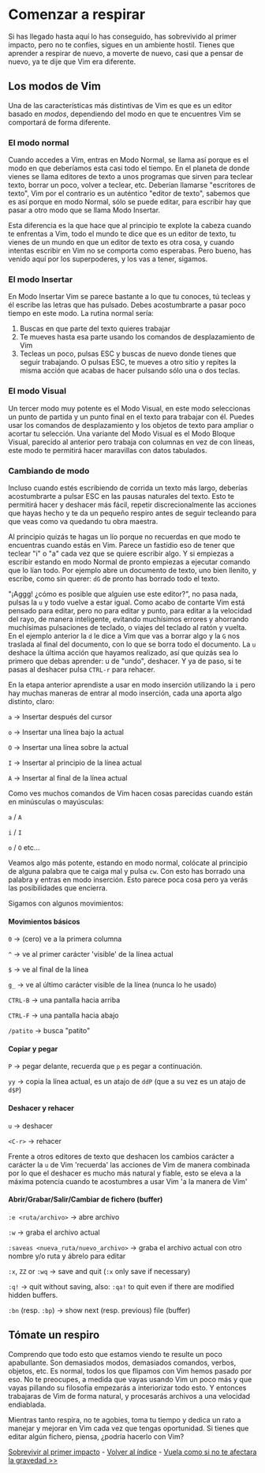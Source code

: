 # Comenzar a respirar
Si has llegado hasta aquí lo has conseguido, has sobrevivido al primer impacto, pero no te confíes, sigues en un ambiente hostil. Tienes que aprender a respirar de nuevo, a moverte de nuevo, casi que a pensar de nuevo, ya te dije que Vim era diferente.

## Los modos de Vim

Una de las características más distintivas de Vim es que es un editor basado en *modos*, dependiendo del modo en que te encuentres Vim se comportará de forma diferente. 

### El modo normal

Cuando accedes a Vim, entras en Modo Normal, se llama así porque es el modo en que deberíamos esta casi todo el tiempo. En el planeta de donde vienes se llama editores de texto a unos programas que sirven para teclear texto, borrar un poco, volver a teclear, etc. Deberían llamarse "escritores de texto", Vim por el contrario es un auténtico "editor de texto", sabemos que es así porque en modo Normal, sólo se puede editar, para escribir hay que pasar a otro modo que se llama Modo Insertar. 

Esta diferencia es la que hace que al principio te explote la cabeza cuando te enfrentas a Vim, todo el mundo te dice que es un editor de texto, tu vienes de un mundo en que un editor de texto es otra cosa, y cuando intentas escribir en Vim no se comporta como esperabas. Pero bueno, has venido aquí por los superpoderes, y los vas a tener, sigamos.

### El modo Insertar

En Modo Insertar Vim se parece bastante a lo que tu conoces, tú tecleas y él escribe las letras que has pulsado. Debes acostumbrarte a pasar poco tiempo en este modo. La rutina normal sería:

1. Buscas en que parte del texto quieres trabajar
2. Te mueves hasta esa parte usando los comandos de desplazamiento de Vim
3. Tecleas un poco, pulsas ESC y buscas de nuevo donde tienes que seguir trabajando. O pulsas ESC, te mueves a otro sitio y repites la misma acción que acabas de hacer pulsando sólo una o dos teclas.

### El modo Visual

Un tercer modo muy potente es el Modo Visual, en este modo seleccionas un punto de partida y un punto final en el texto para trabajar con él. Puedes usar los comandos de desplazamiento y los objetos de texto para ampliar o acortar tu selección. Una variante del Modo Visual es el Modo Bloque Visual, parecido al anterior pero trabaja con columnas en vez de con líneas, este modo te permitirá hacer maravillas con datos tabulados.

### Cambiando de modo

Incluso cuando estés escribiendo de corrida un texto más largo, deberías acostumbrarte a pulsar ESC en las pausas naturales del texto. Esto te permitirá hacer y deshacer más fácil, repetir discrecionalmente las acciones que hayas hecho y te da un pequeño respiro antes de seguir tecleando para que veas como va quedando tu obra maestra.

Al principio quizás te hagas un lío porque no recuerdas en que modo te encuentras cuando estás en Vim. Parece un fastidio eso de tener que teclear "i" o "a" cada vez que se quiere escribir algo. Y si empiezas a escribir estando en modo Normal de pronto empiezas a ejecutar comando que lo lían todo. Por ejemplo abre un documento de texto, uno bien llenito, y escribe, como sin querer: `dG` de pronto has borrado todo el texto. 

"¡Aggg! ¿cómo es posible que alguien use este editor?", no pasa nada, pulsas la `u` y todo vuelve a estar igual. Como acabo de contarte Vim está pensado para editar, pero no para editar y punto, para editar a la velocidad del rayo, de manera inteligente, evitando muchísimos errores y ahorrando muchísimas pulsaciones de teclado, o viajes del teclado al ratón y vuelta. En el ejemplo anterior la `d` le dice a Vim que vas a borrar algo y la `G` nos traslada al final del documento, con lo que se borra todo el documento. La `u` deshace la última acción que hayamos realizado, así que quizás sea lo primero que debas aprender: u de "undo", deshacer. Y ya de paso, si te pasas al deshacer pulsa `CTRL-r` para rehacer.

En la etapa anterior aprendiste a usar en modo inserción utilizando la `i` pero hay muchas maneras de entrar al modo inserción, cada una aporta algo distinto, claro:

`a` → Insertar después del cursor

`o` → Insertar una línea bajo la actual 

`O` → Insertar una línea sobre la actual 

`I` → Insertar al principio de la línea actual

`A` → Insertar al final de la línea actual

Como ves muchos comandos de Vim hacen cosas parecidas cuando están en minúsculas o mayúsculas:

`a` / `A`

`i` / `I`

`o` / `O` etc...

Veamos algo más potente, estando en modo normal, colócate al principio de alguna palabra que te caiga mal y pulsa `cw`. Con esto has borrado una palabra y entras en modo inserción. Esto parece poca cosa pero ya verás las posibilidades que encierra.

Sigamos con algunos movimientos: 

#### Movimientos básicos

`0` → (cero) ve a la primera columna

`^` → ve al primer carácter 'visible' de la línea actual

`$` → ve al final de la línea

`g_` → ve al último carácter visible de la línea (nunca lo he usado)

`CTRL-B` → una pantalla hacia arriba

`CTRL-F` → una pantalla hacia abajo

`/patito` → busca "patito"

#### Copiar y pegar

`P` → pegar delante, recuerda que `p` es pegar a continuación.

`yy` → copia la línea actual, es un atajo de `ddP` (que a su vez es un atajo de `d$P`)

#### Deshacer y rehacer

`u` → deshacer

`<C-r>` → rehacer

Frente a otros editores de texto que deshacen los cambios carácter a carácter la `u` de Vim 'recuerda' las acciones de Vim de manera combinada por lo que el deshacer es mucho más natural y fiable, esto se eleva a la máxima potencia cuando te acostumbres a usar Vim 'a la manera de Vim'

#### Abrir/Grabar/Salir/Cambiar de fichero (buffer)

`:e <ruta/archivo>` → abre archivo

`:w` → graba el archivo actual

`:saveas <nueva_ruta/nuevo_archivo>` → graba el archivo actual con otro nombre y/o ruta y ábrelo para editar

`:x`, `ZZ` or `:wq` → save and quit (`:x` only save if necessary)

`:q!` → quit without saving, also: `:qa!` to quit even if there are modified hidden buffers.

`:bn` (resp. `:bp`) → show next (resp. previous) file (buffer)


## Tómate un respiro

Comprendo que todo esto que estamos viendo te resulte un poco apabullante. Son demasiados modos, demasiados comandos, verbos, objetos, etc. Es normal, todos los que flipamos con Vim hemos pasado por eso. No te preocupes, a medida que vayas usando Vim un poco más y que vayas pillando su filosofía empezarás a interiorizar todo esto. Y entonces trabajaras de Vim de forma natural, y procesarás archivos a una velocidad endiablada. 

Mientras tanto respira, no te agobies, toma tu tiempo y dedica un rato a manejar y mejorar en Vim cada vez que tengas oportunidad. Si tienes que editar algún fichero, piensa, ¿podría hacerlo con Vim?

[Sobrevivir al primer impacto](https://github.com/juananruiz/curso_vim/blob/master/temario/sobrevivir_al_primer_impacto.md) - [Volver al índice](https://github.com/juananruiz/curso_vim) - [Vuela como si no te afectara la gravedad >>](https://github.com/juananruiz/curso_vim/blob/master/temario/vuela_como_si_no_te_afectara_la_gravedad.md)
